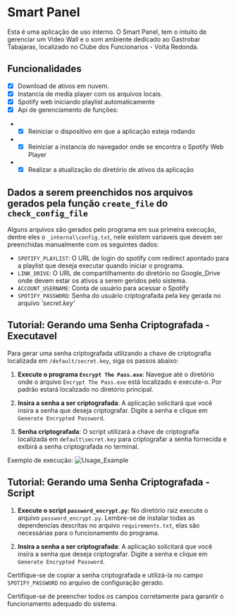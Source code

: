 # Smart Panel
Esta é uma aplicação de uso interno.
O Smart Panel, tem o intuito de gerenciar um Video Wall e o som ambiente dedicado ao Gastrobar Tabajaras, localizado no Clube dos Funcionarios - Volta Redonda.

## Funcionalidades

- [x] Download de ativos em nuvem.
- [x] Instancia de media player com os arquivos locais.
- [x] Spotify web iniciando playlist automaticamente
- [x] Api de gerenciamento de funções:
-  - [x] Reiniciar o dispositivo em que a aplicação esteja rodando
-  - [x] Reiniciar a instancia do navegador onde se encontra o Spotify Web Player
-  - [x] Realizar a atualização do diretório de ativos da aplicação

## Dados a serem preenchidos nos arquivos gerados pela função `create_file` do `check_config_file`

Alguns arquivos são gerados pelo programa em sua primeira execução, dentre eles o `_internal\config.txt`, nele existem variaveis que devem ser preenchidas manualmente com os seguintes dados:
- `SPOTIFY_PLAYLIST`: O URL de login do spotify com redirect apontado para a playlist que deseja executar quando iniciar o programa.
- `LINK_DRIVE`: O URL de compartilhamento do diretório no Google_Drive onde devem estar os ativos a serem geridos pelo sistema.
- `ACCOUNT_USERNAME`: Conta de usuário para acessar o Spotify
- `SPOTIFY_PASSWORD`: Senha do usuário criptografada pela key gerada no arquivo _'secret.key'_

## Tutorial: Gerando uma Senha Criptografada - Executavel

Para gerar uma senha criptografada utilizando a chave de criptografia localizada em `/default/secret.key`, siga os passos abaixo:

1. **Execute o programa `Encrypt The Pass.exe`**:
    Navegue até o diretório onde o arquivo `Encrypt The Pass.exe` está localizado e execute-o. Por padrão estará localizado no diretório principal.

2. **Insira a senha a ser criptografada**:
    A aplicação solicitará que você insira a senha que deseja criptografar. Digite a senha e clique em `Generate Encrypted Password`.

3. **Senha criptografada**:
    O script utilizará a chave de criptografia localizada em `default\secret.key` para criptografar a senha fornecida e exibirá a senha criptografada no terminal.

Exemplo de execução:
![Usage_Example]([[https://github.com/GustavoBazinga/Smart-Panel/blob/main/_internal/utilization_example.gif](https://drive.google.com/file/d/1NKOxPwcy717pW2_5gHSvY1pC1xgcAzI-/view)])

## Tutorial: Gerando uma Senha Criptografada - Script

1. **Execute o script `password_encrypt.py`**:
    No diretório raiz execute o arquivo `password_encrypt.py`. Lembre-se de instalar todas as dependencias descritas no arquivo `requirements.txt`, elas são necessárias para o funcionamento do programa.

2. **Insira a senha a ser criptografada**:
    A aplicação solicitará que você insira a senha que deseja criptografar. Digite a senha e clique em `Generate Encrypted Password`.

Certifique-se de copiar a senha criptografada e utilizá-la no campo `SPOTIFY_PASSWORD` no arquivo de configuração gerado.

Certifique-se de preencher todos os campos corretamente para garantir o funcionamento adequado do sistema.

